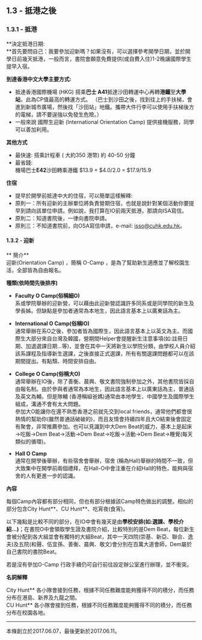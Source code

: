 ## 1.3 - 抵港之後

### 1.3.1 - 抵港

**決定抵港日期:    
**首先要問自己：我要參加迎新嗎？如果沒有，可以選擇參考開學日期，並於開學日前幾天抵港，一般而言，書院會願意免費提供\(或自費入住\)1-2晚讓國際學生提早入宿。

**到達香港中文大學主要方式:**

* 抵達香港國際機場 \(HKG\) 搭乘**巴士 A41**抵達沙田轉運中心再轉**港鐵**至**大學站**，此為CP值最高的轉運方式。
  （巴士到沙田之後，找到往上的手扶梯，會進到新城市廣場，然後找「沙田站」地鐵。攜帶大件行李可以使用手扶梯後方的電梯，請不要逞強以免發生危險。）
* 一般來說 國際生迎新 \(International Orientation Camp\) 提供接機服務，同學可以善加利用。

**其他方式**

* 最快速: 搭乘計程車 \( 大約350 港幣\) 約 40-50 分鐘
* 最省錢:  
  機場巴士**E42**沙田轉乘港鐵 $13.9 + $4.0/2.0 = $17.9/15.9

**住宿**

* 提早於開學前抵達中大的住宿，可以簡單這樣解釋:
* 原則一：所有迎新的主辦單位將負責營期住宿，也就是說針對某個活動你要提早到請向該單位申請。例如說，我打算在IO前兩天抵港，那請向ISA寫信。
* 原則二：知道書院後，一律向書院申請。
* 原則三：不知道書院前，向OSA寫信申請，e-mail: isso@cuhk.edu.hk。

#### **1.3.2 - 迎新**

** 簡介**  
迎新\(Orientation Camp\) ，簡稱 O-Camp ，是為了幫助新生適應並了解校園生活，全部皆為自由報名。

**種類\(依時間先後排序\)**

* **Faculty O Camp\(俗稱細O\)**  
  系或學院舉辦的迎新營，可以藉由此迎新營認識許多同系或是同學院的新生及學長姊。但缺點是參加者通常為本地生，因此語言基本上以廣東話為主。

* **International O Camp\(俗稱IO\)**  
  通常舉辦在系O之後，參加者皆為國際生，因此語言基本上以英文為主。而國際生大部分來自台灣及韓國，營期間Helper會提醒新生注意事項\(如:註冊日期、加退選課日期...等\)，並會在其中一天將新生以學院分類，由學校人員介紹該系課程及指導新生選課，之後直接正式選課，所有有關選課問題都可以在該期間提出。有點頹、時間安排自由。

* **College O Camp\(俗稱大O\)**  
  通常舉辦在IO後，除了善衡、晨興、敬文書院強制參加之外，其他書院皆採自由報名制。由於參與者通常為本地生，因此語言基本上以廣東話為主，普通話及英文為輔，但是隊輔 \(香港稱組爸媽\)通常由本地學生、中國學生及國際學生組成，溝通不會有太大問題。  
  參加大O能讓你在還不熟悉香港之前就先交到local friends，通常他們都會很熱情的幫助你\(雖然普通話破破的\)，而且友情會持續四年且大O結束後會固定有聚會，非常推薦參加。也可以見識到中大Dem Beat的威力，基本上是起床→吃飯→Dem Beat→活動→Dem Beat→吃飯→活動→Dem Beat→睡覺\(每天類似的循環\)。

* **Hall O Camp**  
  通常在開學後舉辦，有些宿舍會舉辦，宿舍 \(稱為Hall\)舉辦的時間不一致，但大致集中在開學前兩個禮拜，在Hall-O中會注重在介紹Hall的特色，能夠與宿舍的人有更進一步的認識。

**內容**

每個Camp內容都有部分相同，但也有部分根據該Camp特色做出的調整。相似的部分包含City Hunt\*\*、CU Hunt\*\*、吃宵夜\(食宵\)。

以下幾點是比較不同的部分，在IO中會有幾天是由**學校安排\(如:選課、學校介紹...\)**；在書院O中會領取學生證及書院介紹，比較特別的是Dem Beat，每位新生會被分配到各大組並會有獨特的大組Beat，其中一天四院\(崇基、新亞、聯合、逸夫\)及五院\(和聲、伍宜孫、善衡、晨興、敬文\)會分別在百萬大道會師，Dem屬於自己書院的書院Beat。

若是沒有參加O-Camp 行政手續仍可自行前往設定辦公室進行辦理，並不衝突。

**名詞解釋**

City Hunt\*\* 各小隊會接到任務，根據不同任務難度能夠獲得不同的積分，而任務分布在港島、新界及九龍之間。  
CU Hunt\*\* 各小隊會接到任務，根據不同任務難度能夠獲得不同的積分，而任務分布在校園各地。

---

本條創立於2017.06.07，最後更新於2017.06.11。

